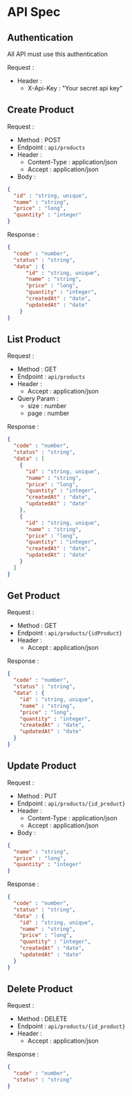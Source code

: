 # API Spec

## Authentication

All API must use this authentication

Request :
- Header : 
  - X-Api-Key : "Your secret api key"

## Create Product

Request :
- Method : POST
- Endpoint : `api/products`
- Header : 
    - Content-Type : application/json
    - Accept : application/json
- Body : 

```json
{
  "id" : "string, unique",
  "name" : "string",
  "price" : "long",
  "quantity" : "integer"
}
```

Response :

```json
{
  "code" : "number",
  "status" : "string",
  "data" : {
      "id" : "string, unique",
      "name" : "string",
      "price" : "long",
      "quantity" : "integer",
      "createdAt" : "date",
      "updatedAt" : "date"
    }
}
```

## List Product

Request :
- Method : GET
- Endpoint : `api/products`
- Header :
  - Accept : application/json
- Query Param : 
  - size : number
  - page : number

Response :

```json
{
  "code" : "number",
  "status" : "string",
  "data" : [
    {
      "id" : "string, unique",
      "name" : "string",
      "price" : "long",
      "quantity" : "integer",
      "createdAt" : "date",
      "updatedAt" : "date"
    },
    {
      "id" : "string, unique",
      "name" : "string",
      "price" : "long",
      "quantity" : "integer",
      "createdAt" : "date",
      "updatedAt" : "date"
    }
  ]
}
```

## Get Product

Request :
- Method : GET
- Endpoint : `api/products/{idProduct}`
- Header :
    - Accept : application/json

Response :

```json
{
  "code" : "number",
  "status" : "string",
  "data" : {
    "id" : "string, unique",
    "name" : "string",
    "price" : "long",
    "quantity" : "integer",
    "createdAt" : "date",
    "updatedAt" : "date"
  }
}
```

## Update Product

Request :
- Method : PUT
- Endpoint : `api/products/{id_product}`
- Header :
    - Content-Type : application/json
    - Accept : application/json
- Body :

```json
{
  "name" : "string",
  "price" : "long",
  "quantity" : "integer"
}
```

Response :

```json
{
  "code" : "number",
  "status" : "string",
  "data" : {
    "id" : "string, unique",
    "name" : "string",
    "price" : "long",
    "quantity" : "integer",
    "createdAt" : "date",
    "updatedAt" : "date"
  }
}
```

## Delete Product

Request :
- Method : DELETE
- Endpoint : `api/products/{id_product}`
- Header :
  - Accept : application/json

Response :

```json
{
  "code" : "number",
  "status" : "string"
}
```